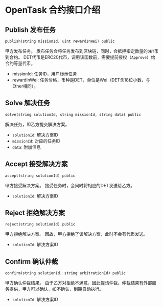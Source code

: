 # OpenTask 合约接口介绍

## Publish 发布任务

`publish(string missionId, uint rewardInWei) public`

甲方发布任务。
发布任务会将任务发布到区块链，同时，会抵押指定数量的`DET`币到合约。
DET代币是ERC20代币，调用该函数前，需要提前授权（`Approve`）给合约等量代币。
- missionId: 任务ID，用户标示任务
- rewardInWei: 任务价格，币种是DET，单位是Wei（DET含18位小数，与Ether相同）。

## Solve 解决任务

`solve(string solutionId, string missionId, string data) public`

解决任务，即乙方提交解决方案。
- `solutionId`: 解决方案ID
- `missionId`: 对应的任务ID
- `data`: 附加信息

## Accept 接受解决方案

`accept(string solutionId) public`

甲方接受解决方案。
接受任务时，会同时将相应的DET发送给乙方。
- `solutionId`: 解决方案ID

## Reject 拒绝解决方案

`reject(string solutionId) public`

甲方拒绝解决方案。
因故，甲方拒绝了该解决方案，此时不会有代币发送。

- `solutionId`: 解决方案ID

## Confirm 确认仲裁

`confirm(string solutionId, string arbitrationId) public`

甲方确认仲裁结果。
由于乙方对拒绝不满意，因此提请仲裁，仲裁结果有外部服务提供，甲方可以确认，如不确认，到期自动执行。

- `solutionId`: 解决方案ID

